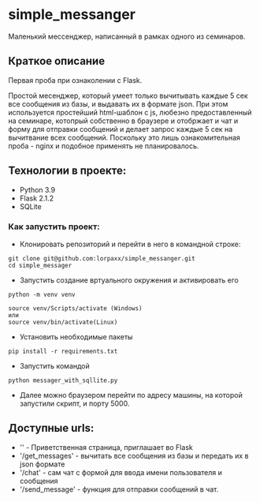 # simple_messanger
Маленький мессенджер, написанный в рамках одного из семинаров.

## Краткое описание
Первая проба при ознаколении с Flask.

Простой месенджер, который умеет только вычитывать каждые 5 сек все сообщения из базы, и выдавать их в формате json. При этом используется простейший html-шаблон с js, любезно предоставленный на семинаре, котопрый собственно в браузере и отобржает и чат и форму для отправки сообщений и делает запрос каждые 5 сек на вычитвание всех сообщений. Поскольку это лишь ознакомительная проба - nginx и подобное применять не планировалось.

## Технологии в проекте:
- Python 3.9
- Flask 2.1.2
- SQLite

### Как запустить проект:
* Клонировать репозиторий и перейти в него в командной строке:
```
git clone git@github.com:lorpaxx/simple_messanger.git
cd simple_messager
```
* Запустить создание вртуального окружения и активировать его
```
python -m venv venv

source venv/Scripts/activate (Windows)
или 
source venv/bin/activate(Linux)
```
* Установить необходимые пакеты
```
pip install -r requirements.txt
```
* Запустить командой
```
python messager_with_sqllite.py
```
* Далее можно браузером перейти по адресу машины, на которой запустили скрипт, и порту 5000.
## Доступные urls:
- '' - Приветственная страница, приглашает во Flask
- '/get_messages' - вычитать все сообщения из базы и передать их в json формате
- '/chat' - сам чат с формой для ввода имени пользователя и сообщения
- '/send_message' - функция для отправки сообщений в чат.